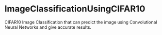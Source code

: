 # ImageClassificationUsingCIFAR10
CIFAR10 Image Classification that can predict the image using Convolutional Neural Networks and give accurate results.
